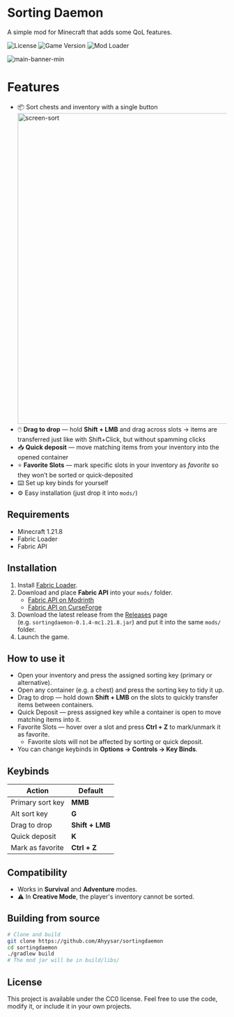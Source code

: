 # Sorting Daemon

A simple mod for Minecraft that adds some QoL features.

![License](https://img.shields.io/badge/license-CC0--1.0-lightgrey)
![Game Version](https://img.shields.io/badge/Minecraft-1.21.8-blue)
![Mod Loader](https://img.shields.io/badge/Loader-Fabric-orange)

![main-banner-min](https://github.com/user-attachments/assets/8a108965-d0f1-47ba-97fb-bd19bf28fb7c)

# Features
- 📦 Sort chests and inventory with a single button
  <img width="1951" height="714" alt="screen-sort" src="https://github.com/user-attachments/assets/21e7e7bd-d6e2-4e7e-83f0-c5ff64000a66" />
- 🖱️ **Drag to drop** — hold **Shift + LMB** and drag across slots → items are transferred just like with Shift+Click, but without spamming clicks
- 📥 **Quick deposit** — move matching items from your inventory into the opened container
- ⭐ **Favorite Slots** — mark specific slots in your inventory as *favorite* so they won’t be sorted or quick-deposited
- ⌨️ Set up key binds for yourself
- ⚙️ Easy installation (just drop it into `mods/`)

## Requirements
- Minecraft 1.21.8
- Fabric Loader
- Fabric API

## Installation

1. Install [Fabric Loader](https://fabricmc.net/use/installer/).  
2. Download and place **Fabric API** into your `mods/` folder.  
   - [Fabric API on Modrinth](https://modrinth.com/mod/fabric-api)  
   - [Fabric API on CurseForge](https://www.curseforge.com/minecraft/mc-mods/fabric-api)  
3. Download the latest release from the [Releases](../../releases) page  
   (e.g. `sortingdaemon-0.1.4-mc1.21.8.jar`) and put it into the same `mods/` folder.
4. Launch the game.

## How to use it
- Open your inventory and press the assigned sorting key (primary or alternative).
- Open any container (e.g. a chest) and press the sorting key to tidy it up.
- Drag to drop — hold down **Shift + LMB** on the slots to quickly transfer items between containers.  
- Quick Deposit — press assigned key while a container is open to move matching items into it.  
- Favorite Slots — hover over a slot and press **Ctrl + Z** to mark/unmark it as favorite.  
  - Favorite slots will not be affected by sorting or quick deposit.
- You can change keybinds in **Options → Controls → Key Binds**.

## Keybinds
| Action            | Default          |
|-------------------|------------------|
| Primary sort key  | **MMB**          |
| Alt sort key      | **G**            |
| Drag to drop      | **Shift + LMB**  |
| Quick deposit     | **K**            |
| Mark  as favorite | **Ctrl + Z**     |

## Compatibility
- Works in **Survival** and **Adventure** modes.
- ⚠️ In **Creative Mode**, the player's inventory cannot be sorted.

## Building from source
```bash
# Clone and build
git clone https://github.com/Ahyysar/sortingdaemon
cd sortingdaemon
./gradlew build
# The mod jar will be in build/libs/
```

## License

This project is available under the CC0 license. Feel free to use the code, modify it, or include it in your own projects.
